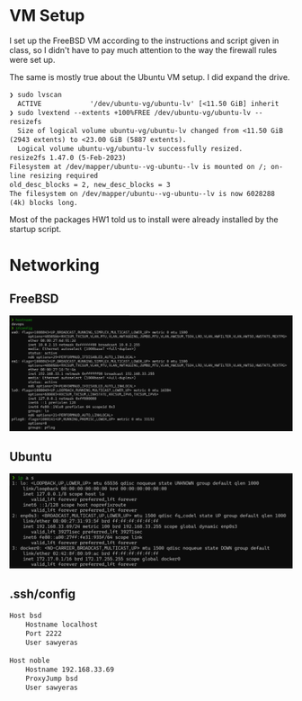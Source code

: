 # VM Setup
I set up the FreeBSD VM according to the instructions and script given in
class, so I didn't have to pay much attention to the way the firewall rules
were set up.

The same is mostly true about the Ubuntu VM setup. I did expand the drive.

```
❯ sudo lvscan
  ACTIVE            '/dev/ubuntu-vg/ubuntu-lv' [<11.50 GiB] inherit
❯ sudo lvextend --extents +100%FREE /dev/ubuntu-vg/ubuntu-lv --resizefs
  Size of logical volume ubuntu-vg/ubuntu-lv changed from <11.50 GiB (2943 extents) to <23.00 GiB (5887 extents).
  Logical volume ubuntu-vg/ubuntu-lv successfully resized.
resize2fs 1.47.0 (5-Feb-2023)
Filesystem at /dev/mapper/ubuntu--vg-ubuntu--lv is mounted on /; on-line resizing required
old_desc_blocks = 2, new_desc_blocks = 3
The filesystem on /dev/mapper/ubuntu--vg-ubuntu--lv is now 6028288 (4k) blocks long.
```

Most of the packages HW1 told us to install were already installed by the 
startup script.

# Networking

## FreeBSD
![bsd network info](./img/bsd-network.png)

## Ubuntu 
![ubuntu network info](./img/noble-network.png)

## .ssh/config
```
Host bsd
	Hostname localhost
	Port 2222
	User sawyeras

Host noble
	Hostname 192.168.33.69
	ProxyJump bsd
	User sawyeras
```
